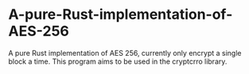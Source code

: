 # A-pure-Rust-implementation-of-AES-256
A pure Rust implementation of AES 256, currently only encrypt a single block a time. This program aims to be used in the cryptcrro library.
